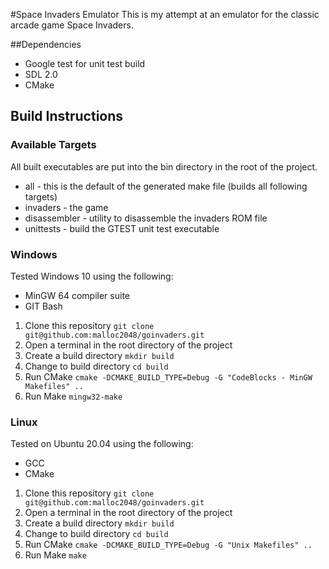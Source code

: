 #Space Invaders Emulator
This is my attempt at an emulator for the classic arcade game Space Invaders.

##Dependencies
* Google test for unit test build
* SDL 2.0
* CMake

## Build Instructions
### Available Targets
All built executables are put into the bin directory in the root of the project.
* all - this is the default of the generated make file (builds all following targets)
* invaders - the game
* disassembler - utility to disassemble the invaders ROM file
* unittests - build the GTEST unit test executable

### Windows
Tested Windows 10 using the following:
* MinGW 64 compiler suite
* GIT Bash

1. Clone this repository ```git clone git@github.com:malloc2048/goinvaders.git```
2. Open a terminal in the root directory of the project 
3. Create a build directory ```mkdir build```
4. Change to build directory ```cd build```
5. Run CMake ```cmake -DCMAKE_BUILD_TYPE=Debug -G "CodeBlocks - MinGW Makefiles" ..```
6. Run Make ```mingw32-make```

### Linux
Tested on Ubuntu 20.04 using the following:
* GCC
* CMake

1. Clone this repository ```git clone git@github.com:malloc2048/goinvaders.git```
2. Open a terminal in the root directory of the project 
3. Create a build directory ```mkdir build```
4. Change to build directory ```cd build```
5. Run CMake ```cmake -DCMAKE_BUILD_TYPE=Debug -G "Unix Makefiles" ..```
6. Run Make ```make```
